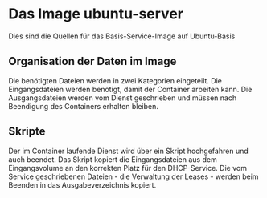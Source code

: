 # Das Image ubuntu-server

Dies sind die Quellen für das Basis-Service-Image auf Ubuntu-Basis

## Organisation der Daten im Image

Die benötigten Dateien werden in zwei Kategorien eingeteilt. Die Eingangsdateien werden benötigt, damit der Container arbeiten kann. Die Ausgangsdateien werden vom Dienst geschrieben und müssen nach Beendigung des Containers erhalten bleiben.

## Skripte

Der im Container laufende Dienst wird über ein Skript hochgefahren und auch beendet. Das Skript kopiert die Eingangsdateien aus dem Eingangsvolume an den korrekten Platz für den DHCP-Service. Die vom Service geschriebenen Dateien - die Verwaltung der Leases - werden beim Beenden in das Ausgabeverzeichnis kopiert.